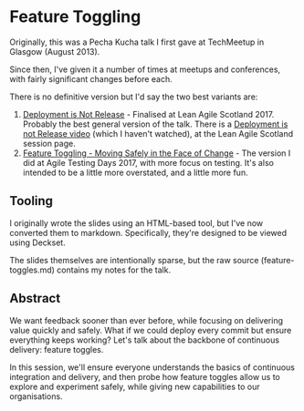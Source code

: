 # Feature Toggling

Originally, this was a Pecha Kucha talk I first gave at TechMeetup in Glasgow (August 2013).

Since then, I've given it a number of times at meetups and conferences, with fairly significant changes before each.

There is no definitive version but I'd say the two best variants are:

1. [Deployment is Not Release](https://github.com/garyfleming/feature-toggling-talk/releases/tag/v0.2) - Finalised at Lean Agile Scotland 2017. Probably the best general version of the talk. There is a [Deployment is not Release video](http://leanagile.scot/2017/sessions/index.php?session=61) (which I haven't watched), at the Lean Agile Scotland session page.
2. [Feature Toggling - Moving Safely in the Face of Change](https://github.com/garyfleming/feature-toggling-talk/releases/tag/v0.3) - The version I did at Agile Testing Days 2017, with more focus on testing. It's also intended to be a little more overstated, and a little more fun.

## Tooling

I originally wrote the slides using an HTML-based tool, but I've now converted them to
markdown. Specifically, they're designed to be viewed using Deckset.

The slides themselves are intentionally sparse, but the raw source (feature-toggles.md) contains my notes for the talk.

## Abstract

We want feedback sooner than ever before, while focusing on delivering value quickly and safely. What if we could deploy every commit but ensure everything keeps working? Let's talk about the backbone of continuous delivery: feature toggles.

In this session, we'll ensure everyone understands the basics of continuous integration and delivery, and then probe how feature toggles allow us to explore and experiment safely, while giving new capabilities to our organisations.
